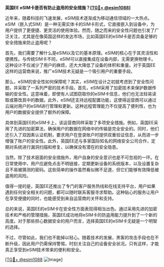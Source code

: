 **英国EE eSIM卡是否有防止盗用的安全措施？[[TG💪+ @esim1088](https://t.me/s/esim1088)]**

近年来，随着科技的飞速发展，eSIM技术逐渐成为移动通信领域的一大热点。eSIM（嵌入式SIM）是一种无需实体卡的SIM卡形式，它直接嵌入到设备中，为用户提供了更便捷、更灵活的使用体验。然而，随之而来的安全性问题也引发了广泛关注，尤其是在像英国这样的发达市场，比如英国EE的eSIM卡是否具备足够的安全措施来防止盗用呢？

首先，我们需要了解什么是eSIM以及它的基本原理。eSIM的核心在于其灵活性和便携性。与传统SIM卡不同，eSIM可以直接集成在设备内部，无需更换物理卡。这种设计不仅减少了用户的麻烦，还大大降低了设备的体积和重量。对于英国EE这样的运营商来说，推广eSIM技术无疑是一个吸引用户的重要手段。

那么，eSIM的安全性如何保障呢？其实，eSIM在设计之初就考虑到了安全性问题，并采取了一系列严密的技术手段。首先，eSIM采用了加密技术来保护数据传输的安全性。这意味着，即使有人试图窃取你的eSIM卡信息，他们也无法轻易读取或篡改其中的数据。此外，eSIM还支持远程配置功能，这使得运营商可以通过云端对用户的eSIM进行管理和更新。这种远程管理能力不仅提高了便利性，也为用户的数据安全提供了额外的保障。

具体到英国EE的eSIM卡上，该运营商同样采取了多项安全措施。例如，英国EE采用了先进的加密算法，确保用户的数据在网络中的传输是完全安全的。同时，他们还引入了双因素认证机制，要求用户在登录账户时提供双重验证信息，从而进一步增强了账户的安全性。此外，英国EE还与多家国际知名的网络安全公司合作，定期对系统进行漏洞扫描和修复，以确保没有潜在的安全隐患。

当然，除了技术层面的安全措施外，用户自身的安全意识也是不可忽视的一环。在日常使用中，用户应避免点击不明链接，定期更新设备的系统版本，以及设置复杂且不易被猜测的密码。这些简单的操作虽然看似微不足道，但它们能够有效降低被盗用的风险。

值得一提的是，英国EE还推出了专门的客户服务热线和在线支持平台，用户如果遇到任何安全相关的问题，都可以随时联系客服寻求帮助。这种贴心的服务让用户在享受便捷的同时，也能感受到来自运营商的关怀和支持。

总的来说，英国EE的eSIM卡在安全性方面表现得相当出色。通过采用先进的加密技术和严格的管理措施，英国EE成功地将eSIM卡的防盗用能力提升到了一个新的高度。对于那些担心数据安全的用户而言，选择英国EE的eSIM卡无疑是一个明智的选择。

不过，尽管如此，我们也不能掉以轻心。随着技术的发展，黑客的攻击手段也在不断升级，因此用户仍需保持警惕，时刻关注自己的设备安全状况。只有这样，才能真正享受到eSIM技术带来的便利和安全。

[[TG💪+ @esim1088](https://t.me/s/esim1088) ![Image](https://i.postimg.cc/4NQfJmqS/Snipaste-2025-05-13-00-14-12.png)]